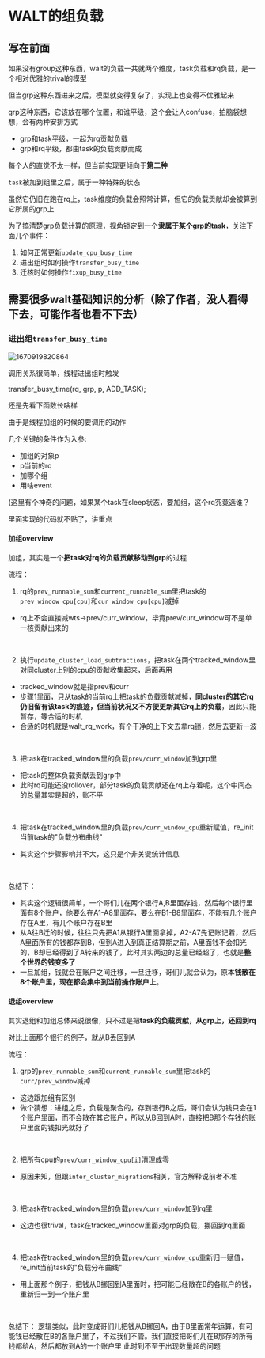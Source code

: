 # WALT的组负载
## 写在前面
如果没有group这种东西，walt的负载一共就两个维度，task负载和rq负载，是一个相对优雅的trival的模型

但当grp这种东西进来之后，模型就变得复杂了，实现上也变得不优雅起来

grp这种东西，它该放在哪个位置，和谁平级，这个会让人confuse，拍脑袋想想，会有两种安排方式

* grp和task平级，一起为rq贡献负载
* grp和rq平级，都由task的负载贡献而成

每个人的直觉不太一样，但当前实现更倾向于**第二种**

`task`被加到组里之后，属于一种特殊的状态

虽然它仍旧在跑在rq上，task维度的负载会照常计算，但它的负载贡献却会被算到它所属的grp上

为了搞清楚grp负载计算的原理，视角锁定到一个**隶属于某个grp的task**，关注下面几个事件：

1. 如何正常更新`update_cpu_busy_time`
2. 进出组时如何操作`transfer_busy_time`
3. 迁核时如何操作`fixup_busy_time`

## 需要很多walt基础知识的分析（除了作者，没人看得下去，可能作者也看不下去）

### 进出组`transfer_busy_time`

![1670919820864](https://user-images.githubusercontent.com/31315527/207263672-87bf1b58-f986-4f08-8d71-faa30e0164ab.png)

调用关系很简单，线程进出组时触发

transfer_busy_time(rq, grp, p, ADD_TASK);

还是先看下函数长啥样

由于是线程加组的时候的要调用的动作

几个关键的条件作为入参:
* 加组的对象p
* p当前的rq
* 加哪个组
* 用啥event

(这里有个神奇的问题，如果某个task在sleep状态，要加组，这个rq究竟选谁？

里面实现的代码就不贴了，讲重点

#### 加组overview

加组，其实是一个**把task对rq的负载贡献移动到grp**的过程

流程：
1. rq的`prev_runnable_sum`和`current_runnable_sum`里把task的`prev_window_cpu[cpu]`和`cur_window_cpu[cpu]`减掉
  * rq上不会直接减wts->prev/curr_window，毕竟prev/curr_window可不是单一核贡献出来的
  
&nbsp;

2. 执行`update_cluster_load_subtractions`，把task在两个tracked_window里对同cluster上别的cpu的贡献收集起来，后面再用
  * tracked_window就是指prev和curr
  * 步骤1里面，只从task的当前rq上把task的负载贡献减掉，**同cluster的其它rq仍旧留有该task的痕迹，但当前状况又不方便更新其它rq上的负载**，因此只能暂存，等合适的时机
  * 合适的时机就是walt_rq_work，有个干净的上下文去拿rq锁，然后去更新一波

&nbsp;

3. 把task在tracked_window里的负载`prev/curr_window`加到grp里
  * 把task的整体负载贡献丢到grp中
  * 此时rq可能还没rollover，部分task的负载贡献还在rq上存着呢，这个中间态的总量其实是超的，账不平

&nbsp;

4. 把task在tracked_window里的负载`prev/curr_window_cpu`重新赋值，re_init当前task的"负载分布曲线"
  * 其实这个步骤影响并不大，这只是个非关键统计信息

&nbsp;

总结下：
* 其实这个逻辑很简单，一个哥们儿在两个银行A,B里面存钱，然后每个银行里面有8个账户，他要么在A1-A8里面存，要么在B1-B8里面存，不能有几个账户存在A里，有几个账户存在B里
* 从A往B迁的时候，往往只先把A1从银行A里面拿掉，A2-A7先记账记着，然后A里面所有的钱都存到B，但到A进入到真正结算期之前，A里面钱不会扣光的，B却已经得到了A转来的钱了，此时其实两边的总量已经超了，也就是**整个世界的钱变多了**
* 一旦加组，钱就会在账户之间迁移，一旦迁移，哥们儿就会认为，原本**钱散在8个账户里，现在都会集中到当前操作账户上**。


#### 退组overview

其实退组和加组总体来说很像，只不过是把**task的负载贡献，从grp上，还回到rq**

对比上面那个银行的例子，就从B丢回到A

流程：
1. grp的`prev_runnable_sum`和`current_runnable_sum`里把task的`curr/prev_window`减掉
  * 这边跟加组有区别
  * 做个猜想：进组之后，负载是聚合的，存到银行B之后，哥们会认为钱只会在1个账户里面，而不会散在其它账户，所以从B回到A时，直接把B那个存钱的账户里面的钱扣光就好了
  
&nbsp;

2. 把所有cpu的`prev/curr_window_cpu[i]`清理成零
  * 原因未知，但跟`inter_cluster_migrations`相关，官方解释说前者不准

&nbsp;

3. 把task在tracked_window里的负载`prev/curr_window`加到rq里
  * 这边也很trival，task在tracked_window里面对grp的负载，挪回到rq里面

&nbsp;

4. 把task在tracked_window里的负载`prev/curr_window_cpu`重新归一赋值，re_init当前task的"负载分布曲线"
  * 用上面那个例子，把钱从B挪回到A里面时，把可能已经散在B的各账户的钱，重新归一到一个账户里

&nbsp;

总结下：
逻辑类似，此时变成哥们儿把钱从B挪回A，由于B里面常年运算，有可能钱已经散在B的各账户里了，不过我们不管。我们直接把哥们儿在B那存的所有钱都给A，然后都放到A的一个账户里
此时到不至于出现数量超的问题














